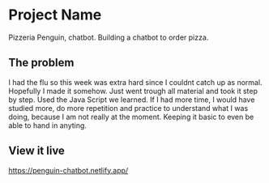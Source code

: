 # Project Name

Pizzeria Penguin, chatbot.
Building a chatbot to order pizza.

## The problem

I had the flu so this week was extra hard since I couldnt catch up as normal. Hopefully I made it somehow. Just went trough all material and took it step by step. Used the Java Script we learned. If I had more time, I would have studied more, do more repetition and practice to understand what I was doing, because I am not really at the moment. Keeping it basic to even be able to hand in anyting.

## View it live

https://penguin-chatbot.netlify.app/
